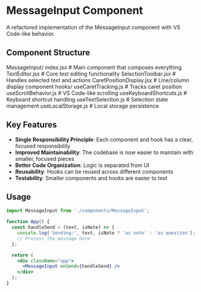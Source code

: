 # MessageInput Component

A refactored implementation of the MessageInput component with VS Code-like behavior.

## Component Structure
MessageInput/
    index.jsx                   # Main component that composes everything
    TextEditor.jsx              # Core text editing functionality
    SelectionToolbar.jsx        # Handles selected text and actions
    CaretPositionDisplay.jsx    # Line/column display component
    hooks/
    useCaretTracking.js       # Tracks caret position
    useScrollBehavior.js      # VS Code-like scrolling
    useKeyboardShortcuts.js   # Keyboard shortcut handling
    useTextSelection.js       # Selection state management
    useLocalStorage.js        # Local storage persistence


## Key Features

- **Single Responsibility Principle**: Each component and hook has a clear, focused responsibility
- **Improved Maintainability**: The codebase is now easier to maintain with smaller, focused pieces
- **Better Code Organization**: Logic is separated from UI
- **Reusability**: Hooks can be reused across different components
- **Testability**: Smaller components and hooks are easier to test

## Usage

```jsx
import MessageInput from './components/MessageInput';

function App() {
  const handleSend = (text, isNote) => {
    console.log('Sending:', text, isNote ? 'as note' : 'as question');
    // Process the message here
  };

  return (
    <div className="app">
      <MessageInput onSend={handleSend} />
    </div>
  );
}